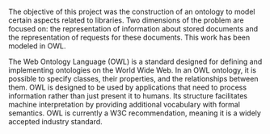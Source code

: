 The objective of this project was the construction of an ontology to model certain aspects related to libraries. Two dimensions of the problem are focused on: the representation of information about stored documents and the representation of requests for these documents. This work has been modeled in OWL.

The Web Ontology Language (OWL) is a standard designed for defining and implementing ontologies on the World Wide Web. In an OWL ontology, it is possible to specify classes, their properties, and the relationships between them. OWL is designed to be used by applications that need to process information rather than just present it to humans. Its structure facilitates machine interpretation by providing additional vocabulary with formal semantics. OWL is currently a W3C recommendation, meaning it is a widely accepted industry standard.





